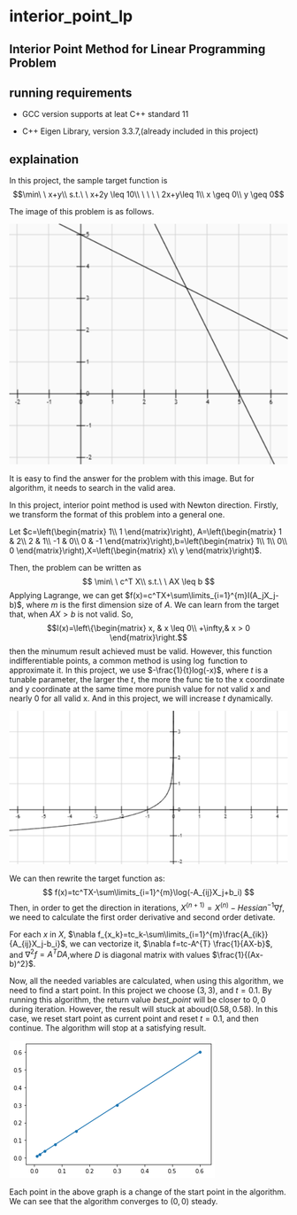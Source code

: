 # interior_point_lp
Interior Point Method for Linear Programming Problem
----


## running requirements

* GCC version supports at leat C++ standard 11

* C++ Eigen Library, version 3.3.7,(already included in this project)

## explaination

In this project, the sample target function is
$$\min\ \  x+y\\
s.t.\ \ x+2y \leq 10\\
\ \ \ \ 2x+y\leq 1\\
x \geq 0\\
y \geq 0$$

The image of this problem is as follows.

![func](func_img.png)

It is easy to find the answer for the problem with this image. But for algorithm, it needs to search in the valid area.

In this project, interior point method is used with Newton direction. Firstly, we transform the format of this problem into a general one.

Let $c=\left(\begin{matrix}
    1\\
    1
\end{matrix}\right), A=\left(\begin{matrix}
    1 & 2\\
    2 & 1\\
    -1 & 0\\
    0 & -1
\end{matrix}\right),b=\left(\begin{matrix}
    1\\
    1\\
    0\\
    0
\end{matrix}\right),X=\left(\begin{matrix}
    x\\
    y
\end{matrix}\right)$.

Then, the problem can be written as
$$
\min\ \  c^T X\\
s.t.\ \ AX \leq b
$$
Applying Lagrange, we can get $f(x)=c^TX+\sum\limits_{i=1}^{m}I(A_jX_j-b)$, where $m$ is the first dimension size of $A$. We can learn from the target that, when $AX > b$ is not valid. So, 
$$I(x)=\left\{\begin{matrix}
    x, & x \leq 0\\
    +\infty,& x > 0
\end{matrix}\right.$$
then the minumum result achieved must be valid. However, this function indifferentiable points, a common method is using $\log$ function to approximate it. In this project, we use $-\frac{1}{t}log(-x)$, where $t$ is a tunable parameter, the larger the $t$, the more the func tie to the x coordinate and y coordinate at the same time more punish value for not valid x and nearly 0 for all valid x. And in this project, we will increase $t$ dynamically.

![log_img](log_func.png)

We can then rewrite the target function as:
$$
f(x)=tc^TX-\sum\limits_{i=1}^{m}\log(-A_{ij}X_j+b_i)
$$
Then, in order to get the direction in iterations, $X^{(n+1)}=X^{(n)}-Hessian^{-1}\nabla f$, we need to calculate the first order derivative and second order detivate.

For each $x$ in $X$, $\nabla f_{x_k}=tc_k-\sum\limits_{i=1}^{m}\frac{A_{ik}}{A_{ij}X_j-b_i}$, we can vectorize it, $\nabla f=tc-A^{T} \frac{1}{AX-b}$, and $\nabla^2 f=A^T D A$,where $D$ is diagonal matrix with values $\frac{1}{(Ax-b)^2}$.

Now, all the needed variables are calculated, when using this algorithm, we need to find a start point. In this project we choose $(3,3)$, and $t=0.1$. By running this algorithm, the return value *best_point* will be closer to $0,0$ during iteration. However, the result will stuck at aboud$(0.58,0.58)$. In this case, we reset start point as current point and reset $t=0.1$, and then continue. The algorithm will stop at a satisfying result.

![cov](convergence.png)

Each point in the above graph is a change of the start point in the algorithm. We can see that the algorithm converges to $(0,0)$ steady.
